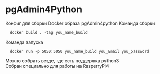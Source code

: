 # pgAdmin4Python
Конфиг для сборки Docker образа pgAdmin4python
Команда сборки 
```
  docker build . -tag you_name_build
```
Команда запуска
```
  docker run -p 5050:5050 you_name_build you_Email you_password
```

Можно собрать везде, где есть поддержка python3  
Собран специально для работы на RasperryPi4
